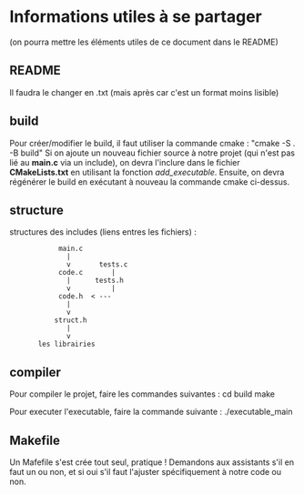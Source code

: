 # Informations utiles à se partager # 
(on pourra mettre les éléments utiles de ce document dans le README)


## README
Il faudra le changer en .txt (mais après car c'est un format moins lisible)

## build  
Pour créer/modifier le build, il faut utiliser la commande cmake : "cmake -S . -B build"
Si on ajoute un nouveau fichier source à notre projet (qui n'est pas lié au **main.c** via un include), 
on devra l'inclure dans le fichier **CMakeLists.txt** en utilisant la fonction *add_executable*. 
Ensuite, on devra régénérer le build en exécutant à nouveau la commande cmake ci-dessus.


## structure 
structures des includes (liens entres les fichiers) :

                main.c
                  |
                  v       tests.c
                code.c       |
                  |      tests.h
                  v          |
                code.h  < ---
                  |
                  v
               struct.h
                  |
                  v
           les librairies


## compiler
Pour compiler le projet, faire les commandes suivantes : 
cd build
make

Pour executer l'executable, faire la commande suivante : 
./executable_main 


## Makefile
Un Mafefile s'est crée tout seul, pratique !
Demandons aux assistants s'il en faut un ou non, et si oui s'il faut l'ajuster spécifiquement à notre code ou non. 